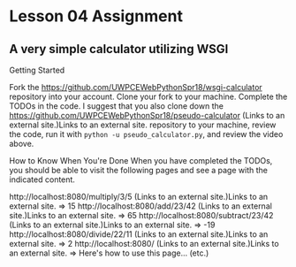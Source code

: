 # Lesson 04 Assignment

## A very simple calculator utilizing WSGI

Getting Started

Fork the https://github.com/UWPCEWebPythonSpr18/wsgi-calculator repository into your account.
Clone your fork to your machine.
Complete the TODOs in the code.
I suggest that you also clone down the https://github.com/UWPCEWebPythonSpr18/pseudo-calculator (Links to an external site.)Links to an external site. repository to your machine, review the code, run it with `python -u pseudo_calculator.py`, and review the video above.

How to Know When You're Done
When you have completed the TODOs, you should be able to visit the following pages and see a page with the indicated content.

http://localhost:8080/multiply/3/5 (Links to an external site.)Links to an external site.  => 15
http://localhost:8080/add/23/42 (Links to an external site.)Links to an external site.  => 65
http://localhost:8080/subtract/23/42 (Links to an external site.)Links to an external site.  => -19
http://localhost:8080/divide/22/11 (Links to an external site.)Links to an external site.  => 2
http://localhost:8080/ (Links to an external site.)Links to an external site.  => Here's how to use this page... (etc.)
